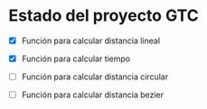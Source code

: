 # Estado del proyecto GTC #

- [x] Función para calcular distancia lineal
- [x] Función para calcular tiempo
- [ ] Función para calcular distancia circular
- [ ] Función para calcular distancia bezier

